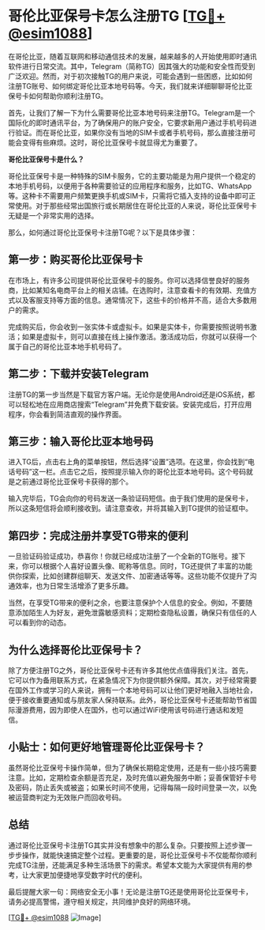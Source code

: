 # 哥伦比亚保号卡怎么注册TG [[TG💪+ @esim1088](https://t.me/s/esim1088)]

在哥伦比亚，随着互联网和移动通信技术的发展，越来越多的人开始使用即时通讯软件进行日常交流。其中，Telegram（简称TG）因其强大的功能和安全性而受到广泛欢迎。然而，对于初次接触TG的用户来说，可能会遇到一些困惑，比如如何注册TG账号、如何绑定哥伦比亚本地号码等。今天，我们就来详细聊聊哥伦比亚保号卡如何帮助你顺利注册TG。

首先，让我们了解一下为什么需要哥伦比亚本地号码来注册TG。Telegram是一个国际化的即时通讯平台，为了确保用户的账户安全，它要求新用户通过手机号码进行验证。而在哥伦比亚，如果你没有当地的SIM卡或者手机号码，那么直接注册可能会变得有些麻烦。这时，哥伦比亚保号卡就显得尤为重要了。

**哥伦比亚保号卡是什么？**

哥伦比亚保号卡是一种特殊的SIM卡服务，它的主要功能是为用户提供一个稳定的本地手机号码，以便用于各种需要验证的应用程序和服务，比如TG、WhatsApp等。这种卡不需要用户频繁更换手机或SIM卡，只需将它插入支持的设备中即可正常使用。对于那些经常出国旅行或长期居住在哥伦比亚的人来说，哥伦比亚保号卡无疑是一个非常实用的选择。

那么，如何通过哥伦比亚保号卡注册TG呢？以下是具体步骤：

## 第一步：购买哥伦比亚保号卡

在市场上，有许多公司提供哥伦比亚保号卡的服务。你可以选择信誉良好的服务商，比如某知名电商平台上的相关店铺。在选购时，注意查看卡的有效期、充值方式以及客服支持等方面的信息。通常情况下，这些卡的价格并不高，适合大多数用户的需求。

完成购买后，你会收到一张实体卡或虚拟卡。如果是实体卡，你需要按照说明书激活；如果是虚拟卡，则可以直接在线上操作激活。激活成功后，你就可以获得一个属于自己的哥伦比亚本地手机号码了。

## 第二步：下载并安装Telegram

注册TG的第一步当然是下载官方客户端。无论你是使用Android还是iOS系统，都可以轻松地在应用商店搜索“Telegram”并免费下载安装。安装完成后，打开应用程序，你会看到简洁直观的操作界面。

## 第三步：输入哥伦比亚本地号码

进入TG后，点击右上角的菜单按钮，然后选择“设置”选项。在这里，你会找到“电话号码”这一栏。点击它之后，按照提示输入你的哥伦比亚本地号码。这个号码就是之前通过哥伦比亚保号卡获得的那个。

输入完毕后，TG会向你的号码发送一条验证码短信。由于我们使用的是保号卡，所以这条短信将会顺利接收到。请注意查收，并将其输入到TG提供的验证框中。

## 第四步：完成注册并享受TG带来的便利

一旦验证码验证成功，恭喜你！你就已经成功注册了一个全新的TG账号。接下来，你可以根据个人喜好设置头像、昵称等信息。同时，TG还提供了丰富的功能供你探索，比如创建群组聊天、发送文件、加密通话等等。这些功能不仅提升了沟通效率，也为日常生活增添了更多乐趣。

当然，在享受TG带来的便利之余，也要注意保护个人信息的安全。例如，不要随意添加陌生人为好友，避免泄露敏感资料；定期检查隐私设置，确保只有信任的人可以看到你的动态。

## 为什么选择哥伦比亚保号卡？

除了方便注册TG之外，哥伦比亚保号卡还有许多其他优点值得我们关注。首先，它可以作为备用联系方式，在紧急情况下为你提供额外保障。其次，对于经常需要在国外工作或学习的人来说，拥有一个本地号码可以让他们更好地融入当地社会，便于接收重要通知或与朋友家人保持联系。此外，哥伦比亚保号卡还能帮助节省国际漫游费用，因为即使人在国外，也可以通过WiFi使用该号码进行通话和发短信。

## 小贴士：如何更好地管理哥伦比亚保号卡？

虽然哥伦比亚保号卡操作简单，但为了确保长期稳定使用，还是有一些小技巧需要注意。比如，定期检查余额是否充足，及时充值以避免服务中断；妥善保管好卡号及密码，防止丢失或被盗；如果长时间不使用，记得每隔一段时间登录一次，以免被运营商判定为无效账户而回收号码。

## 总结

通过哥伦比亚保号卡注册TG其实并没有想象中的那么复杂。只要按照上述步骤一步步操作，就能快速搞定整个过程。更重要的是，哥伦比亚保号卡不仅能帮你顺利完成TG注册，还能满足多种生活场景下的需求。希望本文能为大家提供有用的参考，让大家更加便捷地享受数字时代的便利。

最后提醒大家一句：网络安全无小事！无论是注册TG还是使用哥伦比亚保号卡，请务必提高警惕，遵守相关规定，共同维护良好的网络环境。

[[TG💪+ @esim1088](https://t.me/s/esim1088) ![Image](https://i.postimg.cc/4NQfJmqS/Snipaste-2025-05-13-00-14-12.png)]